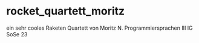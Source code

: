 # rocket_quartett_moritz
 
ein sehr cooles Raketen Quartett von Moritz N.
Programmiersprachen III IG SoSe 23
